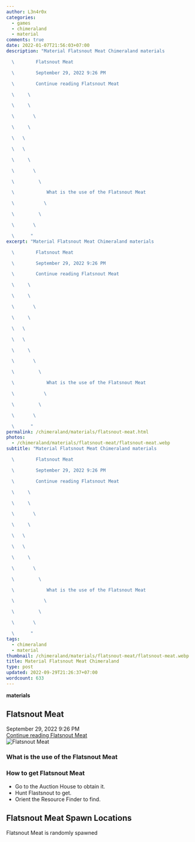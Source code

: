```yaml
---
author: L3n4r0x
categories:
  - games
  - chimeraland
  - material
comments: true
date: 2022-01-07T21:56:03+07:00
description: "Material Flatsnout Meat Chimeraland materials

  \        Flatsnout Meat

  \        September 29, 2022 9:26 PM

  \        Continue reading Flatsnout Meat

  \     \ 

  \     \ 

  \       \ 

  \     \ 

  \   \ 

  \   \ 

  \     \ 

  \       \ 

  \         \ 

  \            What is the use of the Flatsnout Meat

  \           \ 

  \         \ 

  \       \ 

  \      "
excerpt: "Material Flatsnout Meat Chimeraland materials

  \        Flatsnout Meat

  \        September 29, 2022 9:26 PM

  \        Continue reading Flatsnout Meat

  \     \ 

  \     \ 

  \       \ 

  \     \ 

  \   \ 

  \   \ 

  \     \ 

  \       \ 

  \         \ 

  \            What is the use of the Flatsnout Meat

  \           \ 

  \         \ 

  \       \ 

  \      "
permalink: /chimeraland/materials/flatsnout-meat.html
photos:
  - /chimeraland/materials/flatsnout-meat/flatsnout-meat.webp
subtitle: "Material Flatsnout Meat Chimeraland materials

  \        Flatsnout Meat

  \        September 29, 2022 9:26 PM

  \        Continue reading Flatsnout Meat

  \     \ 

  \     \ 

  \       \ 

  \     \ 

  \   \ 

  \   \ 

  \     \ 

  \       \ 

  \         \ 

  \            What is the use of the Flatsnout Meat

  \           \ 

  \         \ 

  \       \ 

  \      "
tags:
  - chimeraland
  - material
thumbnail: /chimeraland/materials/flatsnout-meat/flatsnout-meat.webp
title: Material Flatsnout Meat Chimeraland
type: post
updated: 2022-09-29T21:26:37+07:00
wordcount: 633
---
```


<link
  rel="stylesheet"
  href="https://rawcdn.githack.com/dimaslanjaka/Web-Manajemen/870a349/css/bootstrap-5-3-0-alpha3-wrapper.css"
/>
<section id="bootstrap-wrapper">
  <div data-bs-theme="dark">
    <div
      class="row g-0 border rounded overflow-hidden flex-md-row mb-4 shadow-sm position-relative bg-dark text-light"
    >
      <div class="col p-4 d-flex flex-column position-static">
        <strong class="d-inline-block mb-2 text-success">materials</strong>
        <h2 class="mb-0">Flatsnout Meat</h2>
        <div class="mb-1 text-muted">September 29, 2022 9:26 PM</div>
        <a
          href="/chimeraland/materials/flatsnout-meat.html"
          class="stretched-link d-none text-primary"
          >Continue reading Flatsnout Meat</a
        >
      </div>
      <div class="col-auto d-none d-md-block d-lg-block">
        <img
          src="https://www.webmanajemen.com/chimeraland/materials/flatsnout-meat/flatsnout-meat.webp"
          alt="Flatsnout Meat"
        />
      </div>
    </div>
    <div class="row">
      <div class="col-lg-6 col-12 mb-2">
        <div class="card">
          <div class="card-body">
            <h3 class="card-title">What is the use of the Flatsnout Meat</h3>
            <div class="card-text"><ul></ul></div>
          </div>
        </div>
      </div>
      <div class="col-lg-6 col-12 mb-2">
        <div class="card">
          <div class="card-body">
            <h3 class="card-title">How to get Flatsnout Meat</h3>
            <div class="card-text">
              <ul>
                <li>Go to the Auction House to obtain it.</li>
                <li>Hunt Flastsnout to get.</li>
                <li>Orient the Resource Finder to find.</li>
              </ul>
            </div>
          </div>
        </div>
      </div>
      <div class="col-12 mb-2">
        <h2>Flatsnout Meat Spawn Locations</h2>
        <p>Flatsnout Meat is randomly spawned</p>
      </div>
    </div>
  </div>
</section>